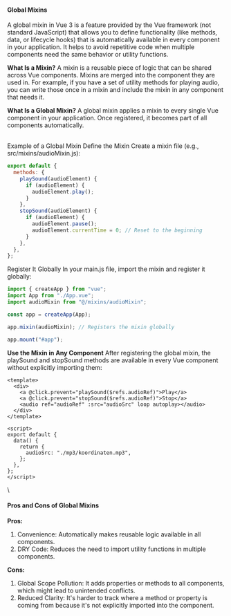 #### Global Mixins

A global mixin in Vue 3 is a feature provided by the Vue framework (not standard JavaScript) that allows you to define functionality (like methods, data, or lifecycle hooks) that is automatically available in every component in your application. It helps to avoid repetitive code when multiple components need the same behavior or utility functions.

**What Is a Mixin?**
A mixin is a reusable piece of logic that can be shared across Vue components. Mixins are merged into the component they are used in. For example, if you have a set of utility methods for playing audio, you can write those once in a mixin and include the mixin in any component that needs it.

**What Is a Global Mixin?**
A global mixin applies a mixin to every single Vue component in your application. Once registered, it becomes part of all components automatically.

\
Example of a Global Mixin
Define the Mixin
Create a mixin file (e.g., src/mixins/audioMixin.js):

```javascript
export default {
  methods: {
    playSound(audioElement) {
      if (audioElement) {
        audioElement.play();
      }
    },
    stopSound(audioElement) {
      if (audioElement) {
        audioElement.pause();
        audioElement.currentTime = 0; // Reset to the beginning
      }
    },
  },
};
```

Register It Globally
In your main.js file, import the mixin and register it globally:

```javascript
import { createApp } from "vue";
import App from "./App.vue";
import audioMixin from "@/mixins/audioMixin";

const app = createApp(App);

app.mixin(audioMixin); // Registers the mixin globally

app.mount("#app");
```

**Use the Mixin in Any Component**
After registering the global mixin, the playSound and stopSound methods are available in every Vue component without explicitly importing them:

```vue
<template>
  <div>
    <a @click.prevent="playSound($refs.audioRef)">Play</a>
    <a @click.prevent="stopSound($refs.audioRef)">Stop</a>
    <audio ref="audioRef" :src="audioSrc" loop autoplay></audio>
  </div>
</template>

<script>
export default {
  data() {
    return {
      audioSrc: "./mp3/koordinaten.mp3",
    };
  },
};
</script>
```

\
#### Pros and Cons of Global Mixins

**Pros:**
1. Convenience: Automatically makes reusable logic available in all components.
2. DRY Code: Reduces the need to import utility functions in multiple components.

**Cons:**
1. Global Scope Pollution: It adds properties or methods to all components, which might lead to unintended conflicts.
2. Reduced Clarity: It's harder to track where a method or property is coming from because it's not explicitly imported into the component.

